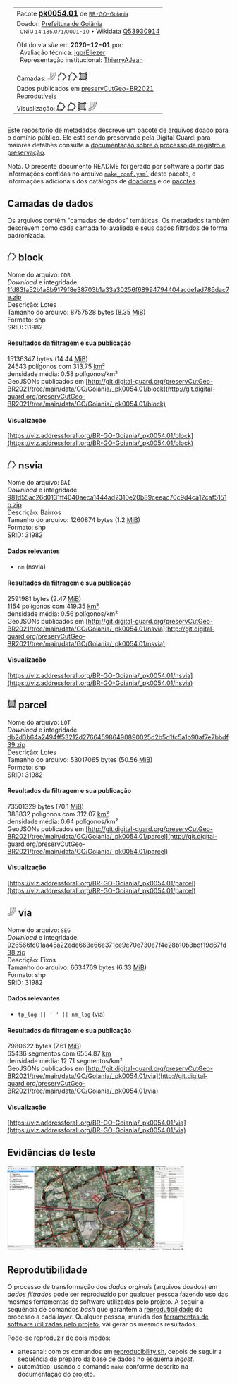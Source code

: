<aside>
<table align="right" style="padding: 1em">
<tr><td>Pacote <a target="_git" title="link canônico para o git deste pacote" href="http://git.digital-guard.org/preserv-BR/blob/main/data/GO/Goiania/_pk0054.01"><big><b>pk0054.01</b></big></a> de <small><a target="_osmcodes" title="Jurisdição" href="https://osm.codes/BR-GO-Goiania">BR-GO-Goiania</a></small>
</td></tr>
<tr><td>
Doador: <a rel="external" target="_doador" href="https://www.goiania.go.gov.br/">Prefeitura de Goiânia</a>
<br/>&nbsp; <small>CNPJ 14.185.071/0001-10</small> • Wikidata <a rel="external" target="_doador" title="link descritor Wikidata do doador" href="https://www.wikidata.org/wiki/Q53930914">Q53930914</a></small><br/>

Obtido via <i>site</i> em <b>2020-12-01</b> por:
<br/>&nbsp; Avaliação técnica: <a rel="external" target="_gitPerson" title="usuário Git" href="https://github.com/IgorEliezer">IgorEliezer</a>
<br/>&nbsp; Representação institucional: <a rel="external" target="_gitPerson" title="usuário Git" href="https://github.com/ThierryAJean">ThierryAJean</a><br/>
</td></tr>
<tr><td>Camadas: <a title="via" href="#-via"><img src="https://raw.githubusercontent.com/digital-guard/preserv/main/docs/assets/layerIcon-via.png" alt="via" width="20"/></a> <a title="block" href="#-block"><img src="https://raw.githubusercontent.com/digital-guard/preserv/main/docs/assets/layerIcon-block.png" alt="block" width="20"/></a> <a title="nsvia" href="#-nsvia"><img src="https://raw.githubusercontent.com/digital-guard/preserv/main/docs/assets/layerIcon-nsvia.png" alt="nsvia" width="20"/></a> <a title="parcel" href="#-parcel"><img src="https://raw.githubusercontent.com/digital-guard/preserv/main/docs/assets/layerIcon-parcel.png" alt="parcel" width="20"/></a> </td></tr>
<tr><td>Dados publicados em <a href="http://git.digital-guard.org/preservCutGeo-BR2021/tree/main/data/GO/Goiania/_pk0054.01">preservCutGeo-BR2021</a><br/><a href="#reprodutibilidade">Reprodutíveis</a></td></tr>
<tr><td>Visualização: <a title="block" href="https://viz.addressforall.org/BR-GO-Goiania/_pk0054.01/block"><img src="https://raw.githubusercontent.com/digital-guard/preserv/main/docs/assets/layerIcon-block.png" alt="block" width="20"/></a> <a title="nsvia" href="https://viz.addressforall.org/BR-GO-Goiania/_pk0054.01/nsvia"><img src="https://raw.githubusercontent.com/digital-guard/preserv/main/docs/assets/layerIcon-nsvia.png" alt="nsvia" width="20"/></a> <a title="parcel" href="https://viz.addressforall.org/BR-GO-Goiania/_pk0054.01/parcel"><img src="https://raw.githubusercontent.com/digital-guard/preserv/main/docs/assets/layerIcon-parcel.png" alt="parcel" width="20"/></a> <a title="via" href="https://viz.addressforall.org/BR-GO-Goiania/_pk0054.01/via"><img src="https://raw.githubusercontent.com/digital-guard/preserv/main/docs/assets/layerIcon-via.png" alt="via" width="20"/></a> </td></tr>
</table>
</aside>

<section>

Este repositório de metadados descreve um pacote de arquivos doado para o domínio público. Ele está sendo preservado pela Digital Guard: para maiores detalhes consulte a [documentação sobre o processo de registro e preservação](https://wiki.addressforall.org/doc/Documentação_Digital-guard).

Nota. O presente documento README foi gerado por software a partir das informações contidas no arquivo [`make_conf.yaml`](http://git.digital-guard.org/preserv-BR/blob/main/data/GO/Goiania/_pk0054.01/make_conf.yaml) deste pacote, e informações adicionais dos catálogos de [doadores](https://git.digital-guard.org/preserv-BR/blob/main/data/donor.csv) e de [pacotes](https://git.digital-guard.org/preserv-BR/blob/main/data/donatedPack.csv).

# Camadas de dados

Os arquivos contêm "camadas de dados" temáticas. Os metadados também descrevem como cada camada foi avaliada e seus dados filtrados de forma padronizada.

## <img src="https://raw.githubusercontent.com/digital-guard/preserv/main/docs/assets/layerIcon-block.png" alt="block" width="20"/> block

Nome do arquivo: `QDR`<br/>*Download* e integridade: [1fd83fa52b1a8b9179f8e38703b1a33a30256f68994794404acde1ad786dac7e.zip](http://dl.digital-guard.org/1fd83fa52b1a8b9179f8e38703b1a33a30256f68994794404acde1ad786dac7e.zip)<br/>Descrição: Lotes<br/>Tamanho do arquivo: 8757528 bytes (8.35 <abbr title="mebibyte">MiB</abbr>)<br/>Formato: shp<br/>SRID: 31982

#### Resultados da filtragem e sua publicação
15136347 bytes (14.44 <abbr title="mebibyte">MiB</abbr>)<br/>24543 polígonos com 313.75 <abbr title="quilômetros quadrados">km²</abbr><br/>densidade média: 0.58 polígonos/km²<br/>GeoJSONs publicados em [http://git.digital-guard.org/preservCutGeo-BR2021/tree/main/data/GO/Goiania/_pk0054.01/block](http://git.digital-guard.org/preservCutGeo-BR2021/tree/main/data/GO/Goiania/_pk0054.01/block)

#### Visualização
[https://viz.addressforall.org/BR-GO-Goiania/_pk0054.01/block](https://viz.addressforall.org/BR-GO-Goiania/_pk0054.01/block)
## <img src="https://raw.githubusercontent.com/digital-guard/preserv/main/docs/assets/layerIcon-nsvia.png" alt="nsvia" width="20"/> nsvia

Nome do arquivo: `BAI`<br/>*Download* e integridade: [981d55ac26d0131ff4040aeca1444ad2310e20b89ceeac70c9d4ca12caf5151b.zip](http://dl.digital-guard.org/981d55ac26d0131ff4040aeca1444ad2310e20b89ceeac70c9d4ca12caf5151b.zip)<br/>Descrição: Bairros<br/>Tamanho do arquivo: 1260874 bytes (1.2 <abbr title="mebibyte">MiB</abbr>)<br/>Formato: shp<br/>SRID: 31982

#### Dados relevantes
* `nm` (nsvia)

#### Resultados da filtragem e sua publicação
2591981 bytes (2.47 <abbr title="mebibyte">MiB</abbr>)<br/>1154 polígonos com 419.35 <abbr title="quilômetros quadrados">km²</abbr><br/>densidade média: 0.56 polígonos/km²<br/>GeoJSONs publicados em [http://git.digital-guard.org/preservCutGeo-BR2021/tree/main/data/GO/Goiania/_pk0054.01/nsvia](http://git.digital-guard.org/preservCutGeo-BR2021/tree/main/data/GO/Goiania/_pk0054.01/nsvia)

#### Visualização
[https://viz.addressforall.org/BR-GO-Goiania/_pk0054.01/nsvia](https://viz.addressforall.org/BR-GO-Goiania/_pk0054.01/nsvia)
## <img src="https://raw.githubusercontent.com/digital-guard/preserv/main/docs/assets/layerIcon-parcel.png" alt="parcel" width="20"/> parcel

Nome do arquivo: `LOT`<br/>*Download* e integridade: [db2d3b64a2494ff53212d276645986490890025d2b5d1fc5a1b90af7e7bbdf39.zip](http://dl.digital-guard.org/db2d3b64a2494ff53212d276645986490890025d2b5d1fc5a1b90af7e7bbdf39.zip)<br/>Descrição: Lotes<br/>Tamanho do arquivo: 53017065 bytes (50.56 <abbr title="mebibyte">MiB</abbr>)<br/>Formato: shp<br/>SRID: 31982

#### Resultados da filtragem e sua publicação
73501329 bytes (70.1 <abbr title="mebibyte">MiB</abbr>)<br/>388832 polígonos com 312.07 <abbr title="quilômetros quadrados">km²</abbr><br/>densidade média: 0.64 polígonos/km²<br/>GeoJSONs publicados em [http://git.digital-guard.org/preservCutGeo-BR2021/tree/main/data/GO/Goiania/_pk0054.01/parcel](http://git.digital-guard.org/preservCutGeo-BR2021/tree/main/data/GO/Goiania/_pk0054.01/parcel)

#### Visualização
[https://viz.addressforall.org/BR-GO-Goiania/_pk0054.01/parcel](https://viz.addressforall.org/BR-GO-Goiania/_pk0054.01/parcel)
## <img src="https://raw.githubusercontent.com/digital-guard/preserv/main/docs/assets/layerIcon-via.png" alt="via" width="20"/> via

Nome do arquivo: `SEG`<br/>*Download* e integridade: [926566fc01aa45a22ede663e66e371ce9e70e730e7f4e28b10b3bdf19d67fd38.zip](http://dl.digital-guard.org/926566fc01aa45a22ede663e66e371ce9e70e730e7f4e28b10b3bdf19d67fd38.zip)<br/>Descrição: Eixos<br/>Tamanho do arquivo: 6634769 bytes (6.33 <abbr title="mebibyte">MiB</abbr>)<br/>Formato: shp<br/>SRID: 31982

#### Dados relevantes
* `tp_log || ' ' || nm_log` (via)

#### Resultados da filtragem e sua publicação
7980622 bytes (7.61 <abbr title="mebibyte">MiB</abbr>)<br/>65436 segmentos com 6554.87 <abbr title="quilômetros">km</abbr><br/>densidade média: 12.71 segmentos/km²<br/>GeoJSONs publicados em [http://git.digital-guard.org/preservCutGeo-BR2021/tree/main/data/GO/Goiania/_pk0054.01/via](http://git.digital-guard.org/preservCutGeo-BR2021/tree/main/data/GO/Goiania/_pk0054.01/via)

#### Visualização
[https://viz.addressforall.org/BR-GO-Goiania/_pk0054.01/via](https://viz.addressforall.org/BR-GO-Goiania/_pk0054.01/via)

# Evidências de teste
<img src="qgis.png" width="400"/>

</section>
<section>

# Reprodutibilidade

O processo de transformação dos *dados orginais* (arquivos doados) em *dados filtrados* pode ser reproduzido por qualquer pessoa fazendo uso das mesmas ferramentas de software utilizadas pelo projeto. A seguir a sequência de comandos *bash* que garantem a [reprodutibilidade](https://en.wikipedia.org/wiki/Reproducibility) do processo a cada *layer*. Qualquer pessoa, munida dos [ferramentas de software utilizadas pelo projeto](https://git.AddressForAll.org/suporte/blob/master/docs/pt/infra.md#ambientes-e-ferramentas-de-uso-geral), vai gerar os mesmos resultados.

Pode-se reproduzir de dois modos:
* artesanal: com os comandos em [reproducibility.sh](http://git.digital-guard.org/preserv-BR/blob/main/data/GO/Goiania/_pk0054.01/reproducibility.sh), depois de seguir a sequência de preparo da base de dados no esquema *ingest*.
* automático: usando o comando `make` conforme descrito na documentação do projeto.

</section>

